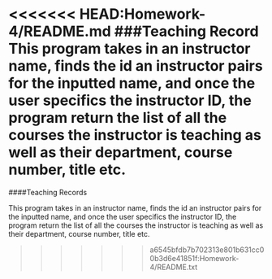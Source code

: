 <<<<<<< HEAD:Homework-4/README.md
###Teaching Record 
This program takes in an instructor name, finds the id an instructor pairs for the inputted name, and once the user specifics the instructor ID, the program return the list of all the courses the instructor is teaching as well as their department, course number, title etc.
=======
####Teaching Records

This program takes in an instructor name, finds the id an instructor pairs for the inputted name, and once the user specifics the instructor ID, the program return the list of all the courses the instructor is teaching as well as their department, course number, title etc.
>>>>>>> a6545bfdb7b702313e801b631cc00b3d6e41851f:Homework-4/README.txt
